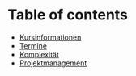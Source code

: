 # Table of contents

* [Kursinformationen](README.md)
* [Termine](termine.md)
* [Komplexität](komplexitaet.md)
* [Projektmanagement](projektmanagement.md)

